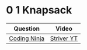 0 1 Knapsack
===

|Question|Video|
|-|-|
|[Coding Ninja](https://www.codingninjas.com/codestudio/problems/0-1-knapsack_920542)|[Striver YT](https://youtu.be/GqOmJHQZivw)|